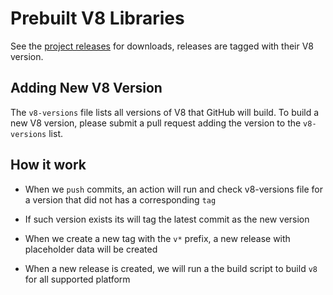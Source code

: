 # Prebuilt V8 Libraries

See the [project releases](https://github.com/RemeEngine/prebuilt-v8/releases) for downloads, releases are tagged with their V8 version.

## Adding New V8 Version

The `v8-versions` file lists all versions of V8 that GitHub will build. To build a new V8 version, please submit a pull request adding the version to the `v8-versions` list.

## How it work

- When we `push` commits, an action will run and check v8-versions file for a version that did not has a corresponding `tag`

- If such version exists its will tag the latest commit as the new version

- When we create a new tag with the `v*` prefix, a new release with placeholder data will be created

- When a new release is created, we will run a the build script to build `v8` for all supported platform
